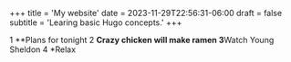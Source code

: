 +++
title = 'My website'
date = 2023-11-29T22:56:31-06:00
draft = false
subtitle = 'Learing basic Hugo concepts.'
+++


1 **Plans for tonight
2 **Crazy chicken will make ramen
3**Watch Young Sheldon
4 *Relax
